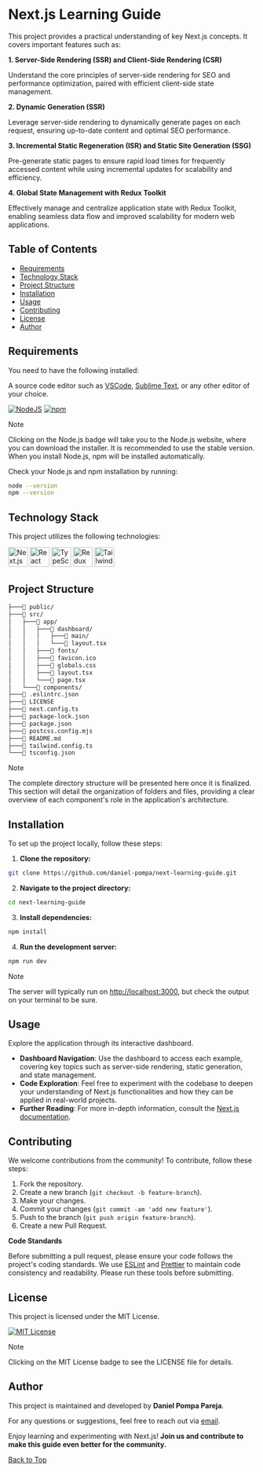 # Next.js Learning Guide

This project provides a practical understanding of key Next.js concepts. It covers important features such as:

**1. Server-Side Rendering (SSR) and Client-Side Rendering (CSR)**

Understand the core principles of server-side rendering for SEO and performance optimization, paired with efficient client-side state management.

**2. Dynamic Generation (SSR)**

Leverage server-side rendering to dynamically generate pages on each request, ensuring up-to-date content and optimal SEO performance.

**3. Incremental Static Regeneration (ISR) and Static Site Generation (SSG)**

Pre-generate static pages to ensure rapid load times for frequently accessed content while using incremental updates for scalability and efficiency.

**4. Global State Management with Redux Toolkit**

Effectively manage and centralize application state with Redux Toolkit, enabling seamless data flow and improved scalability for modern web applications.

## Table of Contents

- [Requirements](#requirements)
- [Technology Stack](#technology-stack)
- [Project Structure](#project-structure)
- [Installation](#installation)
- [Usage](#usage)
- [Contributing](#contributing)
- [License](#license)
- [Author](#author)

## Requirements

You need to have the following installed:

A source code editor such as [VSCode](https://code.visualstudio.com/), [Sublime Text](https://www.sublimetext.com/), or any other editor of your choice.

[![NodeJS](https://img.shields.io/badge/Node.js-6DA55F.svg?style=flat&logo=node.js&logoColor=white)](https://nodejs.org/en)
[![npm](https://img.shields.io/badge/npm-%23CB3837.svg?style=flat&logo=npm&logoColor=white)](https://www.npmjs.com/)

> [!NOTE]
> Clicking on the Node.js badge will take you to the Node.js website, where you can download the installer. It is recommended to use the stable version. When you install Node.js, npm will be installed automatically.

Check your Node.js and npm installation by running:

```bash
node --version
npm --version
```

## Technology Stack

This project utilizes the following technologies:

<p>
  <img src="https://skillicons.dev/icons?i=next" alt="Next.js" width="40" height="40" />
  <img src="https://skillicons.dev/icons?i=react" alt="React" width="40" height="40" />
  <img src="https://skillicons.dev/icons?i=ts" alt="TypeScript" width="40" height="40" />
  <img src="https://skillicons.dev/icons?i=redux" alt="Redux" width="40" height="40" />
  <img src="https://skillicons.dev/icons?i=tailwind" alt="Tailwind CSS" width="40" height="40" />
</p>

## Project Structure

```bash
├───📁 public/
├───📁 src/
│   ├───📁 app/
│   │   ├───📁 dashboard/
│   │   │   ├───📁 main/
│   │   │   └───📄 layout.tsx
│   │   ├───📁 fonts/
│   │   ├───📄 favicon.ico
│   │   ├───📄 globals.css
│   │   ├───📄 layout.tsx
│   │   └───📄 page.tsx
│   └───📁 components/
├───📄 .eslintrc.json
├───📄 LICENSE
├───📄 next.config.ts
├───📄 package-lock.json
├───📄 package.json
├───📄 postcss.config.mjs
├───📄 README.md
├───📄 tailwind.config.ts
└───📄 tsconfig.json
```

> [!NOTE]
> The complete directory structure will be presented here once it is finalized. This section will detail the organization of folders and files, providing a clear overview of each component's role in the application's architecture.

## Installation

To set up the project locally, follow these steps:

1. **Clone the repository:**

```bash
git clone https://github.com/daniel-pompa/next-learning-guide.git
```

2. **Navigate to the project directory:**

```bash
cd next-learning-guide
```

3. **Install dependencies:**

```bash
npm install
```

4. **Run the development server:**

```bash
npm run dev
```

> [!NOTE]
> The server will typically run on <http://localhost:3000>, but check the output on your terminal to be sure.

## Usage

Explore the application through its interactive dashboard.

- **Dashboard Navigation**: Use the dashboard to access each example, covering key topics such as server-side rendering, static generation, and state management.
- **Code Exploration**: Feel free to experiment with the codebase to deepen your understanding of Next.js functionalities and how they can be applied in real-world projects.
- **Further Reading**: For more in-depth information, consult the [Next.js documentation](https://nextjs.org/docs).

## Contributing

We welcome contributions from the community! To contribute, follow these steps:

1. Fork the repository.
2. Create a new branch (`git checkout -b feature-branch`).
3. Make your changes.
4. Commit your changes (`git commit -am 'add new feature'`).
5. Push to the branch (`git push origin feature-branch`).
6. Create a new Pull Request.

**Code Standards**  

Before submitting a pull request, please ensure your code follows the project's coding standards. We use [ESLint](https://eslint.org/) and [Prettier](https://prettier.io/) to maintain code consistency and readability. Please run these tools before submitting.

## License

This project is licensed under the MIT License.

[![MIT License](https://img.shields.io/badge/License-MIT-brightgreen.svg)](https://choosealicense.com/licenses/mit/)

> [!NOTE]
> Clicking on the MIT License badge to see the LICENSE file for details.

## Author

This project is maintained and developed by **Daniel Pompa Pareja**.

For any questions or suggestions, feel free to reach out via [email](mailto:daniel.40.pompa@gmail.com).

Enjoy learning and experimenting with Next.js! **Join us and contribute to make this guide even better for the community.**

[Back to Top](#table-of-contents)
